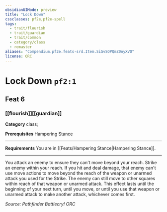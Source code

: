 ```yaml
---
obsidianUIMode: preview
title: "Lock Down"
cssclasses: pf2e,pf2e-spell
tags:
  - trait/flourish
  - trait/guardian
  - trait/common
  - category/class
  - remaster
aliases: "Compendium.pf2e.feats-srd.Item.SiGvSOPQmZ0nyXVO"
license: ORC
---
```

# Lock Down `pf2:1`
## Feat 6
### [[flourish]][[guardian]]

**Category** class; 



**Prerequisites** Hampering Stance
* * *
**Requirements** You are in [[Feats/Hampering Stance|Hampering Stance]].

* * *

You attack an enemy to ensure they can't move beyond your reach. Strike an enemy within your reach. If you hit and deal damage, that enemy can't use move actions to move beyond the reach of the weapon or unarmed attack you used for the Strike. The enemy can still move to other squares within reach of that weapon or unarmed attack. This effect lasts until the beginning of your next turn, until you move, or until you use that weapon or unarmed attack to make another attack, whichever comes first.

*Source: Pathfinder Battlecry!*
*ORC*